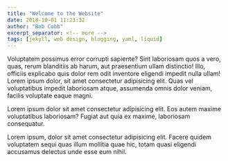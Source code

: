 ```yaml
---
title: "Welcome to the Website"
date: 2018-10-01 11:23:32
author: "Bob Cobb"
excerpt_separator: <!-- more -->
tags: [jekyll, web design, blogging, yaml, liquid]
---
```

Voluptatem possimus error corrupti sapiente? <!-- more -->Sint laboriosam quos a vero, quas, rerum blanditiis ab harum, aut praesentium ullam distinctio! Illo, officiis explicabo quis dolor rem odit inventore eligendi impedit nulla ullam! Lorem ipsum dolor, sit amet consectetur adipisicing elit. Quas vel voluptatibus impedit laboriosam atque, assumenda omnis dolor veniam, facilis voluptate eaque magni.

Lorem ipsum dolor sit amet consectetur adipisicing elit. Eos autem maxime voluptatibus laboriosam? Fugiat aut quia ex maxime, laboriosam consequatur.

Lorem ipsum, dolor sit amet consectetur adipisicing elit. Facere quidem voluptatem sequi quas illum mollitia quae hic, totam quasi eligendi accusamus delectus unde esse eum nihil.